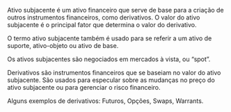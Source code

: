 Ativo subjacente é um ativo financeiro que serve de base para a criação de outros instrumentos financeiros, como derivativos. O valor do ativo subjacente é o principal fator que determina o valor do derivativo. 

O termo ativo subjacente também é usado para se referir a um ativo de suporte, ativo-objeto ou ativo de base.

Os ativos subjacentes são negociados em mercados à vista, ou “spot”. 

Derivativos são instrumentos financeiros que se baseiam no valor do ativo subjacente. São usados para especular sobre as mudanças no preço do ativo subjacente ou para gerenciar o risco financeiro. 

Alguns exemplos de derivativos: Futuros, Opções, Swaps, Warrants.